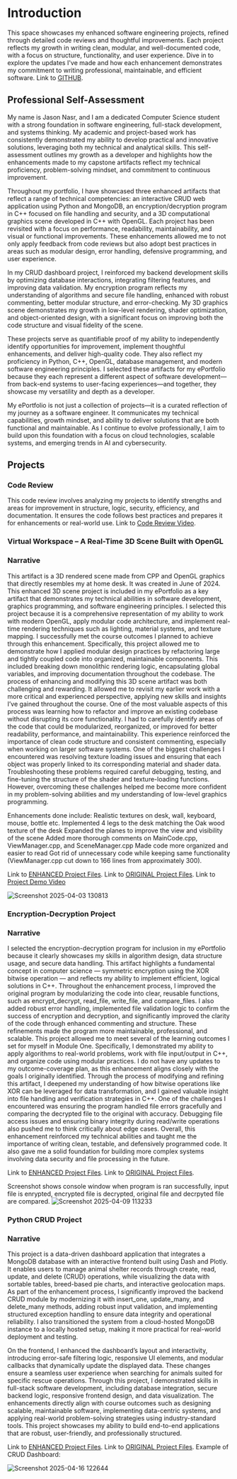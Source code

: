 
# Introduction
This space showcases my enhanced software engineering projects, refined through detailed code reviews and thoughtful improvements. Each project reflects my growth in writing clean, modular, and well-documented code, with a focus on structure, functionality, and user experience. Dive in to explore the updates I've made and how each enhancement demonstrates my commitment to writing professional, maintainable, and efficient software.
Link to [GITHUB](https://github.com/jnasr1104/jnasr1104.github.io).

## Professional Self-Assessment
My name is Jason Nasr, and I am a dedicated Computer Science student with a strong foundation in software engineering, full-stack development, and systems thinking. My academic and project-based work has consistently demonstrated my ability to develop practical and innovative solutions, leveraging both my technical and analytical skills. This self-assessment outlines my growth as a developer and highlights how the enhancements made to my capstone artifacts reflect my technical proficiency, problem-solving mindset, and commitment to continuous improvement.

Throughout my portfolio, I have showcased three enhanced artifacts that reflect a range of technical competencies: an interactive CRUD web application using Python and MongoDB, an encryption/decryption program in C++ focused on file handling and security, and a 3D computational graphics scene developed in C++ with OpenGL. Each project has been revisited with a focus on performance, readability, maintainability, and visual or functional improvements. These enhancements allowed me to not only apply feedback from code reviews but also adopt best practices in areas such as modular design, error handling, defensive programming, and user experience.

In my CRUD dashboard project, I reinforced my backend development skills by optimizing database interactions, integrating filtering features, and improving data validation. My encryption program reflects my understanding of algorithms and secure file handling, enhanced with robust commenting, better modular structure, and error-checking. My 3D graphics scene demonstrates my growth in low-level rendering, shader optimization, and object-oriented design, with a significant focus on improving both the code structure and visual fidelity of the scene.

These projects serve as quantifiable proof of my ability to independently identify opportunities for improvement, implement thoughtful enhancements, and deliver high-quality code. They also reflect my proficiency in Python, C++, OpenGL, database management, and modern software engineering principles. I selected these artifacts for my ePortfolio because they each represent a different aspect of software development—from back-end systems to user-facing experiences—and together, they showcase my versatility and depth as a developer.

My ePortfolio is not just a collection of projects—it is a curated reflection of my journey as a software engineer. It communicates my technical capabilities, growth mindset, and ability to deliver solutions that are both functional and maintainable. As I continue to evolve professionally, I aim to build upon this foundation with a focus on cloud technologies, scalable systems, and emerging trends in AI and cybersecurity.

## Projects
### Code Review
This code review involves analyzing my projects to identify strengths and areas for improvement in structure, logic, security, efficiency, and documentation. It ensures the code follows best practices and prepares it for enhancements or real-world use.
Link to [Code Review Video](https://youtu.be/zfMDSn8PBYU).

### Virtual Workspace – A Real-Time 3D Scene Built with OpenGL
### Narrative
This artifact is a 3D rendered scene made from CPP and OpenGL graphics that directly resembles my at home desk. It was created in June of 2024.
This enhanced 3D scene project is included in my ePortfolio as a key artifact that demonstrates my technical abilities in software development, graphics programming, and software engineering principles. I selected this project because it is a comprehensive representation of my ability to work with modern OpenGL, apply modular code architecture, and implement real-time rendering techniques such as lighting, material systems, and texture mapping.
I successfully met the course outcomes I planned to achieve through this enhancement. Specifically, this project allowed me to demonstrate how I applied modular design practices by refactoring large and tightly coupled code into organized, maintainable components. This included breaking down monolithic rendering logic, encapsulating global variables, and improving documentation throughout the codebase.
The process of enhancing and modifying this 3D scene artifact was both challenging and rewarding. It allowed me to revisit my earlier work with a more critical and experienced perspective, applying new skills and insights I’ve gained throughout the course. One of the most valuable aspects of this process was learning how to refactor and improve an existing codebase without disrupting its core functionality. I had to carefully identify areas of the code that could be modularized, reorganized, or improved for better readability, performance, and maintainability. This experience reinforced the importance of clean code structure and consistent commenting, especially when working on larger software systems.
One of the biggest challenges I encountered was resolving texture loading issues and ensuring that each object was properly linked to its corresponding material and shader data. Troubleshooting these problems required careful debugging, testing, and fine-tuning the structure of the shader and texture-loading functions. However, overcoming these challenges helped me become more confident in my problem-solving abilities and my understanding of low-level graphics programming.

Enhancements done include:
Realistic textures on desk, wall, keyboard, mouse, bottle etc.
Implemented 4 legs to the desk matching the Oak wood texture of the desk
Expanded the planes to improve the view and visibility of the scene
Added more thorough comments on MainCode.cpp, ViewManager.cpp, and SceneManager.cpp
Made code more organized and easier to read
Got rid of unnecessary code while keeping same functionality (ViewManager.cpp cut down to 166 lines from approximately 300).

Link to [ENHANCED Project Files](https://github.com/jnasr1104/jnasr1104.github.io/tree/main/7-1%20FINAL%20PROJECT%20ENHANCED). Link to [ORIGINAL Project Files](https://github.com/jnasr1104/jnasr1104.github.io/tree/main/ORIGINAL%207-1FINAL%20PROJECT).
Link to [Project Demo Video](https://youtu.be/cfuyO1AYSCE)

![Screenshot 2025-04-03 130813](https://github.com/user-attachments/assets/80d74471-5e26-4882-86a3-9865ead429ee)

### Encryption-Decryption Project
### Narrative

I selected the encryption-decryption program for inclusion in my ePortfolio because it clearly showcases my skills in algorithm design, data structure usage, and secure data handling. This artifact highlights a fundamental concept in computer science — symmetric encryption using the XOR bitwise operation — and reflects my ability to implement efficient, logical solutions in C++. Throughout the enhancement process, I improved the original program by modularizing the code into clear, reusable functions, such as encrypt_decrypt, read_file, write_file, and compare_files. I also added robust error handling, implemented file validation logic to confirm the success of encryption and decryption, and significantly improved the clarity of the code through enhanced commenting and structure. These refinements made the program more maintainable, professional, and scalable.
This project allowed me to meet several of the learning outcomes I set for myself in Module One. Specifically, I demonstrated my ability to apply algorithms to real-world problems, work with file input/output in C++, and organize code using modular practices. I do not have any updates to my outcome-coverage plan, as this enhancement aligns closely with the goals I originally identified. Through the process of modifying and refining this artifact, I deepened my understanding of how bitwise operations like XOR can be leveraged for data transformation, and I gained valuable insight into file handling and verification strategies in C++. One of the challenges I encountered was ensuring the program handled file errors gracefully and comparing the decrypted file to the original with accuracy. Debugging file access issues and ensuring binary integrity during read/write operations also pushed me to think critically about edge cases.
Overall, this enhancement reinforced my technical abilities and taught me the importance of writing clean, testable, and defensively programmed code. It also gave me a solid foundation for building more complex systems involving data security and file processing in the future.

Link to [ENHANCED Project Files](https://github.com/jnasr1104/jnasr1104.github.io/tree/main/ENHANCED%20ENCRYPTION%20ACTIVITY). Link to [ORIGINAL Project Files](https://github.com/jnasr1104/jnasr1104.github.io/tree/main/ORIGINAL%20CS405EncryptionActivity).

Screenshot shows console window when program is ran successfully, input file is enrypted, encrypted file is decrypted, original file and decrpyted file are compared.
![Screenshot 2025-04-09 113233](https://github.com/user-attachments/assets/acf9591b-8ec6-4300-9776-fab2dd9a9fef)

### Python CRUD Project
### Narrative
This project is a data-driven dashboard application that integrates a MongoDB database with an interactive frontend built using Dash and Plotly. It enables users to manage animal shelter records through create, read, update, and delete (CRUD) operations, while visualizing the data with sortable tables, breed-based pie charts, and interactive geolocation maps. As part of the enhancement process, I significantly improved the backend CRUD module by modernizing it with insert_one, update_many, and delete_many methods, adding robust input validation, and implementing structured exception handling to ensure data integrity and operational reliability. I also transitioned the system from a cloud-hosted MongoDB instance to a locally hosted setup, making it more practical for real-world deployment and testing.

On the frontend, I enhanced the dashboard’s layout and interactivity, introducing error-safe filtering logic, responsive UI elements, and modular callbacks that dynamically update the displayed data. These changes ensure a seamless user experience when searching for animals suited for specific rescue operations. Through this project, I demonstrated skills in full-stack software development, including database integration, secure backend logic, responsive frontend design, and data visualization. The enhancements directly align with course outcomes such as designing scalable, maintainable software, implementing data-centric systems, and applying real-world problem-solving strategies using industry-standard tools. This project showcases my ability to build end-to-end applications that are robust, user-friendly, and professionally structured.

Link to [ENHANCED Project Files](https://github.com/jnasr1104/jnasr1104.github.io/tree/main/ENHANCED%20CRUD%20PROJECT). Link to [ORIGINAL Project Files](https://github.com/jnasr1104/jnasr1104.github.io/tree/main/ORIGINAL%20cs340Project2/cs340Project2).
Example of CRUD Dashboard:

![Screenshot 2025-04-16 122644](https://github.com/user-attachments/assets/c4c92f5f-c4dd-487a-9a80-fda384e69b1a)
